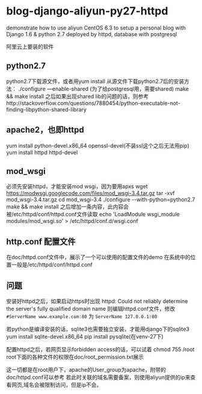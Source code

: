 blog-django-aliyun-py27-httpd
=============================

demonstrate how to use aliyun CentOS 6.3 to setup a personal blog with Django 1.6 &amp; python 2.7
deployed by httpd, database with postgresql

阿里云上要装的软件

## python2.7
python2.7下载源文件，或者用yum install
从源文件下载python2.7后的安装方法：
./configure —enable-shared (为了给postgresql用，需要shared)
make && make install
之后如果出现shared lib的问题的话，则参考http://stackoverflow.com/questions/7880454/python-executable-not-finding-libpython-shared-library

## apache2，也即httpd
yum install python-devel.x86_64 openssl-devel(不装ssl这个之后无法用pip) 
yum install httpd httpd-devel

## mod_wsgi
必须先安装httpd，才能安装mod wsgi，因为要用apxs
wget https://modwsgi.googlecode.com/files/mod_wsgi-3.4.tar.gz
tar -xvf mod_wsgi-3.4.tar.gz
cd mod_wsgi-3.4
./configure --with-python=python2.7
make && make install
之后增加一条内容，此内容会被/etc/httpd/conf/httpd.conf文件读取
echo 'LoadModule wsgi_module modules/mod_wsgi.so' > /etc/httpd/conf.d/wsgi.conf

## http.conf 配置文件
在doc/httpd.conf文件中，展示了一个可以使用的配置文件的demo
在系统中的位置一般是/etc/httpd/conf/httpd.conf

## 问题
安装好httpd之后，如果启动https时出现 httpd: Could not reliably determine the server's fully qualified domain name
则编辑httpd.conf文件，修改
`#ServerName www.example.com:80` 为
`ServerName 127.0.0.1:80`

若python是编译安装的话，sqlite3也需要独立安装，才能用django下的sqlite3
yum install sqlite-devel.x86_64
pip install pysqlite(在venv-27下)

配置httpd之后，若网页显示forbidden access的话，可以试着 chmod 755 /root
root下面的各种文件的权限在doc/root_permission.txt展示

这一切都是在root用户下，apache的User_group为apache，附带的doc/httpd.conf可以参考
若此时关联的域名需要备案，则使用aliyun提供的ip来查看网页,域名会被限制访问，但是ip不会。






